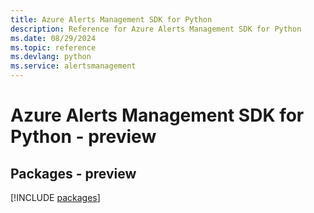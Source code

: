 ```yaml
---
title: Azure Alerts Management SDK for Python
description: Reference for Azure Alerts Management SDK for Python
ms.date: 08/29/2024
ms.topic: reference
ms.devlang: python
ms.service: alertsmanagement
---
```

# Azure Alerts Management SDK for Python - preview
## Packages - preview
[!INCLUDE [packages](alerts-management-index.md)]